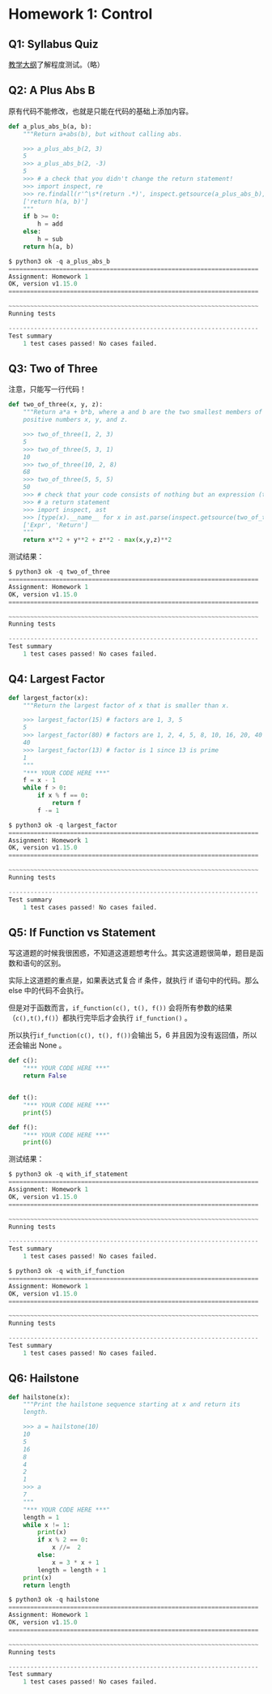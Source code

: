 
# Homework 1: Control

## Q1: Syllabus Quiz

[教学大纲](https://cs61a.org/articles/about.html)了解程度测试。（略）

## Q2: A Plus Abs B

原有代码不能修改，也就是只能在代码的基础上添加内容。

```python
def a_plus_abs_b(a, b):
    """Return a+abs(b), but without calling abs.

    >>> a_plus_abs_b(2, 3)
    5
    >>> a_plus_abs_b(2, -3)
    5
    >>> # a check that you didn't change the return statement!
    >>> import inspect, re
    >>> re.findall(r'^\s*(return .*)', inspect.getsource(a_plus_abs_b), re.M)
    ['return h(a, b)']
    """
    if b >= 0:
        h = add
    else:
        h = sub
    return h(a, b)

```

```python
$ python3 ok -q a_plus_abs_b
=====================================================================
Assignment: Homework 1
OK, version v1.15.0
=====================================================================

~~~~~~~~~~~~~~~~~~~~~~~~~~~~~~~~~~~~~~~~~~~~~~~~~~~~~~~~~~~~~~~~~~~~~
Running tests

---------------------------------------------------------------------
Test summary
    1 test cases passed! No cases failed.
```

## Q3: Two of Three

注意，只能写一行代码！

```python
def two_of_three(x, y, z):
    """Return a*a + b*b, where a and b are the two smallest members of the
    positive numbers x, y, and z.

    >>> two_of_three(1, 2, 3)
    5
    >>> two_of_three(5, 3, 1)
    10
    >>> two_of_three(10, 2, 8)
    68
    >>> two_of_three(5, 5, 5)
    50
    >>> # check that your code consists of nothing but an expression (this docstring)
    >>> # a return statement
    >>> import inspect, ast
    >>> [type(x).__name__ for x in ast.parse(inspect.getsource(two_of_three)).body[0].body]
    ['Expr', 'Return']
    """
    return x**2 + y**2 + z**2 - max(x,y,z)**2
```

测试结果：

```python
$ python3 ok -q two_of_three
=====================================================================
Assignment: Homework 1
OK, version v1.15.0
=====================================================================

~~~~~~~~~~~~~~~~~~~~~~~~~~~~~~~~~~~~~~~~~~~~~~~~~~~~~~~~~~~~~~~~~~~~~
Running tests

---------------------------------------------------------------------
Test summary
    1 test cases passed! No cases failed.
```

## Q4: Largest Factor



```python
def largest_factor(x):
    """Return the largest factor of x that is smaller than x.

    >>> largest_factor(15) # factors are 1, 3, 5
    5
    >>> largest_factor(80) # factors are 1, 2, 4, 5, 8, 10, 16, 20, 40
    40
    >>> largest_factor(13) # factor is 1 since 13 is prime
    1
    """
    "*** YOUR CODE HERE ***"
    f = x - 1
    while f > 0:
        if x % f == 0:
            return f
        f -= 1
```

```python
$ python3 ok -q largest_factor
=====================================================================
Assignment: Homework 1
OK, version v1.15.0
=====================================================================

~~~~~~~~~~~~~~~~~~~~~~~~~~~~~~~~~~~~~~~~~~~~~~~~~~~~~~~~~~~~~~~~~~~~~
Running tests

---------------------------------------------------------------------
Test summary
    1 test cases passed! No cases failed.
```

## Q5: If Function vs Statement

写这道题的时候我很困惑，不知道这道题想考什么。其实这道题很简单，题目是函数和语句的区别。

实际上这道题的重点是，如果表达式复合 if 条件，就执行 if 语句中的代码。那么 else 中的代码不会执行。

但是对于函数而言，`if_function(c(), t(), f())` 会将所有参数的结果（`c(),t(),f()`）都执行完毕后才会执行 `if_function()` 。

所以执行`if_function(c(), t(), f())`会输出 5，6 并且因为没有返回值，所以还会输出 None 。

```python
def c():
    "*** YOUR CODE HERE ***"
    return False


def t():
    "*** YOUR CODE HERE ***"
    print(5)

def f():
    "*** YOUR CODE HERE ***"
    print(6)
```

测试结果：

```python
$ python3 ok -q with_if_statement
=====================================================================
Assignment: Homework 1
OK, version v1.15.0
=====================================================================

~~~~~~~~~~~~~~~~~~~~~~~~~~~~~~~~~~~~~~~~~~~~~~~~~~~~~~~~~~~~~~~~~~~~~
Running tests

---------------------------------------------------------------------
Test summary
    1 test cases passed! No cases failed.
```

```python
$ python3 ok -q with_if_function
=====================================================================
Assignment: Homework 1
OK, version v1.15.0
=====================================================================

~~~~~~~~~~~~~~~~~~~~~~~~~~~~~~~~~~~~~~~~~~~~~~~~~~~~~~~~~~~~~~~~~~~~~
Running tests

---------------------------------------------------------------------
Test summary
    1 test cases passed! No cases failed.
```

## Q6: Hailstone

```python
def hailstone(x):
    """Print the hailstone sequence starting at x and return its
    length.

    >>> a = hailstone(10)
    10
    5
    16
    8
    4
    2
    1
    >>> a
    7
    """
    "*** YOUR CODE HERE ***"
    length = 1
    while x != 1:
        print(x)
        if x % 2 == 0:
            x //=  2    
        else:
            x = 3 * x + 1
        length = length + 1
    print(x)            
    return length
```

```python
$ python3 ok -q hailstone
=====================================================================
Assignment: Homework 1
OK, version v1.15.0
=====================================================================

~~~~~~~~~~~~~~~~~~~~~~~~~~~~~~~~~~~~~~~~~~~~~~~~~~~~~~~~~~~~~~~~~~~~~
Running tests

---------------------------------------------------------------------
Test summary
    1 test cases passed! No cases failed.
```